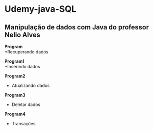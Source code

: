 # Udemy-java-SQL
## Manipulação de dados com Java do professor Nelio Alves

**Program**
<br>
*Recuperando dados
 
**Program1**
<br>
*Inserindo dados
 
**Program2**
<br>
* Atualizando dados
 
**Program3**
<br>
* Deletar dados 

**Program4**
* Transações